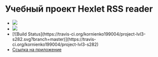<h1>Учебный проект Hexlet RSS reader</h1>
<ul>
  <li>
    <a href="https://codeclimate.com/github/kornienko199004/project-lvl3-s282/maintainability"><img src="https://api.codeclimate.com/v1/badges/d916e75d84df1bc5f8d8/maintainability" /></a>
  </li>
  <li>
    <a href="https://codeclimate.com/github/kornienko199004/project-lvl3-s282/test_coverage"><img src="https://api.codeclimate.com/v1/badges/d916e75d84df1bc5f8d8/test_coverage" /></a>
  </li>
  <li>
  [![Build Status](https://travis-ci.org/kornienko199004/project-lvl3-s282.svg?branch=master)](https://travis-ci.org/kornienko199004/project-lvl3-s282)
  </li>
  <li>
  <a href="http://kornienko_rss.surge.sh/">Ссылка на приложение</a>
  </li>
</ul>